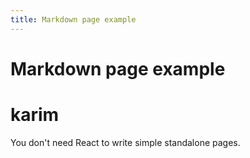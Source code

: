 ```yaml
---
title: Markdown page example
---
```


# Markdown page example

# karim

You don't need React to write simple standalone pages.
